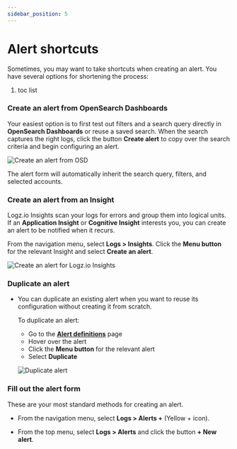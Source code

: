 ```yaml
---
sidebar_position: 5
---
```



# Alert shortcuts


Sometimes, you may want to take shortcuts when creating an alert. You have several options for shortening the process:

1. toc list



### Create an alert from OpenSearch Dashboards

Your easiest option is to first test out filters and a search query directly in **OpenSearch Dashboards** or reuse a saved search. When the search captures the right logs, click the button **Create alert** to copy over the search criteria and begin configuring an alert.

![Create an alert from OSD](https://dytvr9ot2sszz.cloudfront.net/logz-docs/alerts/filter-to-alert-button.gif)

  The alert form will automatically inherit the search query, filters, and selected accounts.


### Create an alert from an Insight

Logz.io Insights scan your logs for errors and group them into logical units.
If an **Application Insight** or **Cognitive Insight** interests you, you can create an alert to be notified when it recurs.

  From the navigation menu, select **Logs > Insights**. Click the **Menu button <i class="li li-ellipsis-v"></i>** for the relevant Insight and select **Create an alert**.

  ![Create an alert for Logz.io Insights](https://dytvr9ot2sszz.cloudfront.net/logz-docs/alerts/create-alert-from-insights-new-nav.png)

### Duplicate an alert

* You can duplicate an existing alert when you want to reuse its configuration without creating it from scratch.

  To duplicate an alert:
  
  * Go to the [**Alert definitions**](https://app.logz.io/#/dashboard/triggers/alert-definitions) page
  * Hover over the alert
  * Click the **Menu button <i class="li li-ellipsis-v"></i>** for the relevant alert
  * Select **Duplicate**

  ![Duplicate alert](https://dytvr9ot2sszz.cloudfront.net/logz-docs/alerts/duplicate-alert.png)

### Fill out the alert form

These are your most standard methods for creating an alert.

* From the navigation menu, select **Logs > Alerts +** (Yellow + icon).

* From the top menu, select **Logs > Alerts** and click the button **+ New alert**.
